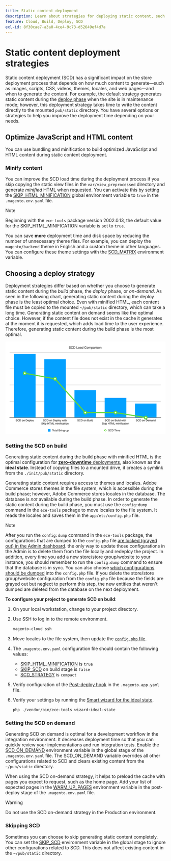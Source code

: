 ```yaml
---
title: Static content deployment
description: Learn about strategies for deploying static content, such as images, scripts, and CSS, on Adobe Commerce on cloud infrastructure projects.
feature: Cloud, Build, Deploy, SCD
exl-id: 8f30cae7-a3a0-4ce4-9c73-d52649ef4d7a
---
```

# Static content deployment strategies

Static content deployment (SCD) has a significant impact on the store deployment process that depends on how much content to generate—such as images, scripts, CSS, videos, themes, locales, and web pages—and when to generate the content. For example, the default strategy generates static content during the [deploy phase](process.md#deploy-phase-deploy-phase) when the site is in maintenance mode; however, this deployment strategy takes time to write the content directly to the mounted `pub/static` directory. You have several options or strategies to help you improve the deployment time depending on your needs.

## Optimize JavaScript and HTML content

You can use bundling and minification to build optimized JavaScript and HTML content during static content deployment.

### Minify content

You can improve the SCD load time during the deployment process if you skip copying the static view files in the `var/view_preprocessed` directory and generate _minified_ HTML when requested. You can activate this by setting the [SKIP_HTML_MINIFICATION](../environment/variables-global.md#skiphtmlminification) global environment variable to `true` in the `.magento.env.yaml` file.

>[!NOTE]
>
>Beginning with the `ece-tools` package version 2002.0.13, the default value for the SKIP_HTML_MINIFICATION variable is set to `true`.

You can save **more** deployment time and disk space by reducing the number of unnecessary theme files. For example, you can deploy the `magento/backend` theme in English and a custom theme in other languages. You can configure these theme settings with the [SCD_MATRIX](../environment/variables-deploy.md#scdmatrix) environment variable.

## Choosing a deploy strategy

Deployment strategies differ based on whether you choose to generate static content during the _build_ phase, the _deploy_ phase, or _on-demand_. As seen in the following chart, generating static content during the deploy phase is the least optimal choice. Even with minified HTML, each content file must be copied to the mounted `~/pub/static` directory, which can take a long time. Generating static content on demand seems like the optimal choice. However, if the content file does not exist in the cache it generates at the moment it is requested, which adds load time to the user experience. Therefore, generating static content during the build phase is the most optimal.

![SCD Load Comparison](../../assets/scd-load-times.png)

### Setting the SCD on build

Generating static content during the build phase with minified HTML is the optimal configuration for [**zero-downtime** deployments](reduce-downtime.md), also known as the **ideal state**. Instead of copying files to a mounted drive, it creates a symlink from the `./init/pub/static` directory.

Generating static content requires access to themes and locales. Adobe Commerce stores themes in the file system, which is accessible during the build phase; however, Adobe Commerce stores locales in the database. The database is _not_ available during the build phase. In order to generate the static content during the build phase, you must use the `config:dump` command in the `ece-tools` package to move locales to the file system. It reads the locales and saves them in the `app/etc/config.php` file.

>[!NOTE]
>After you run the `config:dump` command in the `ece-tools` package, the configurations that are dumped to the `config.php` file [are locked (grayed out) in the Admin dashboard](https://experienceleague.adobe.com/en/docs/commerce-knowledge-base/kb/troubleshooting/miscellaneous/locked-fields-in-magento-admin). the only way to update those configurations in the Admin is to delete them from the file locally and redeploy the project.
>In addition, every time you add a new store/store group/website to your instance, you should remember to run the `config:dump` command to ensure that the database is in sync. You can also choose [which configurations should be dumped](https://experienceleague.adobe.com/en/docs/commerce-operations/configuration-guide/cli/configuration-management/export-configuration?lang=en) into the `config.php` file.
>If you delete the store/store group/website configuration from the `config.php` file because the fields are grayed out but neglect to perform this step, the new entities that weren't dumped are deleted from the database on the next deployment.

**To configure your project to generate SCD on build**:

1. On your local workstation, change to your project directory.
1. Use SSH to log in to the remote environment.

   ```bash
   magento-cloud ssh
   ```

1. Move locales to the file system, then update the [`config.php` file](../development/commerce-version.md#create-a-configphp-file).

1. The `.magento.env.yaml` configuration file should contain the following values:

   -  [SKIP_HTML_MINIFICATION](../environment/variables-global.md#skip_html_minification) is `true`
   -  [SKIP_SCD](../environment/variables-build.md#skip_scd) on build stage is `false`
   -  [SCD_STRATEGY](../environment/variables-build.md#scd_strategy) is `compact`

1. Verify configuration of the [Post-deploy hook](../application/hooks-property.md) in the `.magento.app.yaml` file.

1. Verify your settings by running the [Smart wizard for the ideal state](smart-wizards.md).

   ```bash
   php ./vendor/bin/ece-tools wizard:ideal-state
   ```

### Setting the SCD on demand

Generating SCD on demand is optimal for a development workflow in the integration environment. It decreases deployment time so that you can quickly review your implementations and run integration tests. Enable the [SCD_ON_DEMAND](../environment/variables-global.md#scdondemand) environment variable in the global stage of the `.magento.env.yaml` file. The SCD_ON_DEMAND variable overrides all other configurations related to SCD and clears existing content from the `~/pub/static` directory.

When using the SCD on-demand strategy, it helps to preload the cache with pages you expect to request, such as the home page. Add your list of expected pages in the [WARM_UP_PAGES](../environment/variables-post-deploy.md#warmuppages) environment variable in the post-deploy stage of the `.magento.env.yaml` file.

>[!WARNING]
>
>Do not use the SCD on-demand strategy in the Production environment.

### Skipping SCD

Sometimes you can choose to skip generating static content completely. You can set the [SKIP_SCD](../environment/variables-build.md#skipscd) environment variable in the global stage to ignore other configurations related to SCD. This does not affect existing content in the `~/pub/static` directory.
